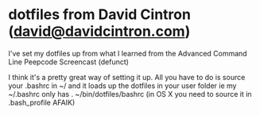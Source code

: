 # dotfiles from David Cintron (david@davidcintron.com)

I've set my dotfiles up from what I learned from the Advanced Command Line Peepcode Screencast (defunct)

I think it's a pretty great way of setting it up.
All you have to do is source your .bashrc in ~/ and it loads up the dotfiles in your user folder
ie my ~/.bashrc only has . ~/bin/dotfiles/bashrc (in OS X you need to source it in .bash_profile AFAIK)
